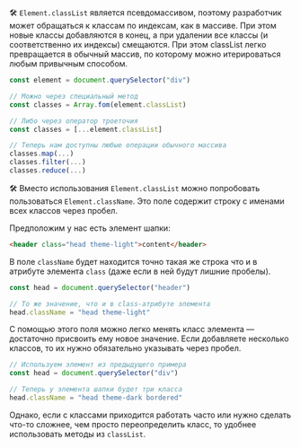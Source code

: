 ---
---

🛠 `Element.classList` является псевдомассивом, поэтому разработчик может обращаться к классам по индексам, как в массиве. При этом новые классы добавляются в конец, а при удалении все классы (и соответственно их индексы) смещаются. При этом classList легко превращается в обычный массив, по которому можно итерироваться любым привычным способом.

```js
const element = document.querySelector("div")

// Можно через специальный метод
const classes = Array.fom(element.classList)

// Либо через оператор троеточия
const classes = [...element.classList]

// Теперь нам доступны любые операции обычного массива
classes.map(...)
classes.filter(...)
classes.reduce(...)
```

🛠 Вместо использования `Element.classList` можно попробовать пользоваться `Element.className`. Это поле содержит строку с именами всех классов через пробел.

Предположим у нас есть элемент шапки:

```html
<header class="head theme-light">content</header>
```

В поле `className` будет находится точно такая же строка что и в атрибуте элемента `class` (даже если в ней будут лишние пробелы).

```js
const head = document.querySelector("header")

// То же значение, что и в class-атрибуте элемента
head.className = "head theme-light"
```

С помощью этого поля можно легко менять класс элемента — достаточно присвоить ему новое значение. Если добавляете несколько классов, то их нужно обязательно указывать через пробел.

```js
// Используем элемент из предыдущего примера
const head = document.querySelector("div")

// Теперь у элемента шапки будет три класса
head.className = "head theme-dark bordered"
```

Однако, если с классами приходится работать часто или нужно сделать что-то сложнее, чем просто переопределить класс, то удобнее использовать методы из `classList`.
